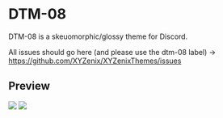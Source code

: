# DTM-08
DTM-08 is a skeuomorphic/glossy theme for Discord.

All issues should go here (and please use the dtm-08 label) -> https://github.com/XYZenix/XYZenixThemes/issues

## Preview
![](https://cdn.discordapp.com/attachments/859405015974412329/921610542668447805/unknown.png)
![](https://cdn.discordapp.com/attachments/859405015974412329/921610542983024680/unknown.png)
